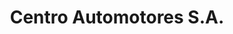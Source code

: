 ---
title: "Centro Automotores S.A."
url: /ciudad-autonoma-de-buenos-aires/centro-automotores-s-a/
shop: Autowerkstatt
---